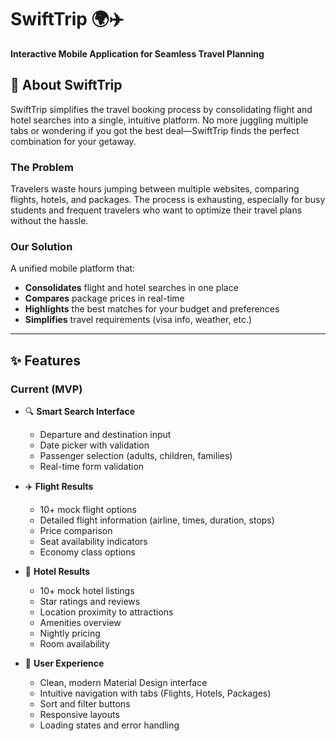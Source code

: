 # SwiftTrip 🌍✈️

**Interactive Mobile Application for Seamless Travel Planning**

## 📱 About SwiftTrip

SwiftTrip simplifies the travel booking process by consolidating flight and hotel searches into a single, intuitive platform. No more juggling multiple tabs or wondering if you got the best deal—SwiftTrip finds the perfect combination for your getaway.

### The Problem
Travelers waste hours jumping between multiple websites, comparing flights, hotels, and packages. The process is exhausting, especially for busy students and frequent travelers who want to optimize their travel plans without the hassle.

### Our Solution
A unified mobile platform that:
- **Consolidates** flight and hotel searches in one place
- **Compares** package prices in real-time
- **Highlights** the best matches for your budget and preferences
- **Simplifies** travel requirements (visa info, weather, etc.)

---

## ✨ Features

### Current (MVP)
- 🔍 **Smart Search Interface**
    - Departure and destination input
    - Date picker with validation
    - Passenger selection (adults, children, families)
    - Real-time form validation

- ✈️ **Flight Results**
    - 10+ mock flight options
    - Detailed flight information (airline, times, duration, stops)
    - Price comparison
    - Seat availability indicators
    - Economy class options

- 🏨 **Hotel Results**
    - 10+ mock hotel listings
    - Star ratings and reviews
    - Location proximity to attractions
    - Amenities overview
    - Nightly pricing
    - Room availability

- 🎯 **User Experience**
    - Clean, modern Material Design interface
    - Intuitive navigation with tabs (Flights, Hotels, Packages)
    - Sort and filter buttons 
    - Responsive layouts
    - Loading states and error handling
